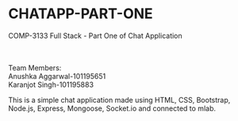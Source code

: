 # CHATAPP-PART-ONE<br>

COMP-3133 Full Stack - Part One of Chat Application<br><br><br>

Team Members:<br>
 Anushka Aggarwal-101195651<br>
 Karanjot Singh-101195883<br>

This is a simple chat application made using HTML, CSS, Bootstrap, Node.js, Express, Mongoose, Socket.io and connected to mlab.<br><br><br>

 
 
